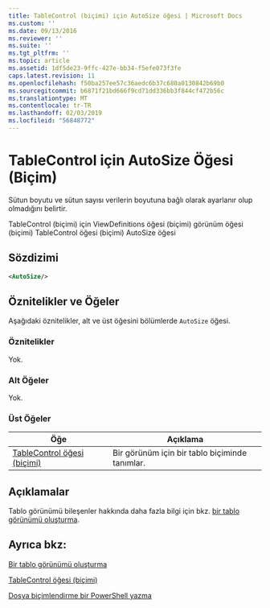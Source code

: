 ```yaml
---
title: TableControl (biçimi) için AutoSize öğesi | Microsoft Docs
ms.custom: ''
ms.date: 09/13/2016
ms.reviewer: ''
ms.suite: ''
ms.tgt_pltfrm: ''
ms.topic: article
ms.assetid: 1df5de23-9ffc-427e-bb34-f5efe073f3fe
caps.latest.revision: 11
ms.openlocfilehash: f50ba257ee57c36aedc6b37c680a0130842b69b0
ms.sourcegitcommit: b6871f21bd666f9cd71dd336bb3f844cf472b56c
ms.translationtype: MT
ms.contentlocale: tr-TR
ms.lasthandoff: 02/03/2019
ms.locfileid: "56848772"
---
```

# <a name="autosize-element-for-tablecontrol-format"></a>TableControl için AutoSize Öğesi (Biçim)

Sütun boyutu ve sütun sayısı verilerin boyutuna bağlı olarak ayarlanır olup olmadığını belirtir.

TableControl (biçimi) için ViewDefinitions öğesi (biçimi) görünüm öğesi (biçimi) TableControl öğesi (biçimi) AutoSize öğesi

## <a name="syntax"></a>Sözdizimi

```xml
<AutoSize/>
```

## <a name="attributes-and-elements"></a>Öznitelikler ve Öğeler

Aşağıdaki öznitelikler, alt ve üst öğesini bölümlerde `AutoSize` öğesi.

### <a name="attributes"></a>Öznitelikler

Yok.

### <a name="child-elements"></a>Alt Öğeler

Yok.

### <a name="parent-elements"></a>Üst Öğeler

|Öğe|Açıklama|
|-------------|-----------------|
|[TableControl öğesi (biçimi)](./tablecontrol-element-format.md)|Bir görünüm için bir tablo biçiminde tanımlar.|

## <a name="remarks"></a>Açıklamalar

Tablo görünümü bileşenler hakkında daha fazla bilgi için bkz. [bir tablo görünümü oluşturma](./creating-a-table-view.md).

## <a name="see-also"></a>Ayrıca bkz:

[Bir tablo görünümü oluşturma](./creating-a-table-view.md)

[TableControl öğesi (biçimi)](./tablecontrol-element-format.md)

[Dosya biçimlendirme bir PowerShell yazma](./writing-a-powershell-formatting-file.md)
